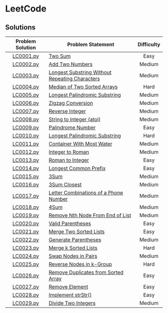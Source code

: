 # LeetCode

## Solutions

| Problem Solution | Problem Statement                                                                                    | Difficulty |
|:----------------:|------------------------------------------------------------------------------------------------------|:----------:|
| [LC0001.py]     | [Two Sum]                                                                                             | Easy       |
| [LC0002.py]     | [Add Two Numbers]                                                                                     | Medium     |
| [LC0003.py]     | [Longest Substring Without Repeating Characters]                                                      | Medium     |
| [LC0004.py]     | [Median of Two Sorted Arrays]                                                                         | Hard       |
| [LC0005.py]     | [Longest Palindromic Substring]                                                                       | Medium     |
| [LC0006.py]     | [Zigzag Conversion]                                                                                   | Medium     |
| [LC0007.py]     | [Reverse Integer]                                                                                     | Medium     |
| [LC0008.py]     | [String to Integer (atoi)]                                                                            | Medium     |
| [LC0009.py]     | [Palindrome Number]                                                                                   | Easy       |
| [LC0010.py]     | [Longest Palindromic Substring]                                                                       | Hard       |
| [LC0011.py]     | [Container With Most Water]                                                                           | Medium     |
| [LC0012.py]     | [Integer to Roman]                                                                                    | Medium     |
| [LC0013.py]     | [Roman to Integer]                                                                                    | Easy       |
| [LC0014.py]     | [Longest Common Prefix]                                                                               | Easy       |
| [LC0015.py]     | [3Sum]                                                                                                | Medium     |
| [LC0016.py]     | [3Sum Closest]                                                                                        | Medium     |
| [LC0017.py]     | [Letter Combinations of a Phone Number]                                                               | Medium     |
| [LC0018.py]     | [4Sum]                                                                                                | Medium     |
| [LC0019.py]     | [Remove Nth Node From End of List]                                                                    | Medium     |
| [LC0020.py]     | [Valid Parentheses]                                                                                   | Easy       |
| [LC0021.py]     | [Merge Two Sorted Lists]                                                                              | Easy       |
| [LC0022.py]     | [Generate Parentheses]                                                                                | Medium     |
| [LC0023.py]     | [Merge k Sorted Lists]                                                                                | Hard       |
| [LC0024.py]     | [Swap Nodes in Pairs]                                                                                 | Medium     |
| [LC0025.py]     | [Reverse Nodes in k-Group]                                                                            | Hard       |
| [LC0026.py]     | [Remove Duplicates from Sorted Array]                                                                 | Easy       |
| [LC0027.py]     | [Remove Element]                                                                                      | Easy       |
| [LC0028.py]     | [Implement strStr()]                                                                                  | Easy       |
| [LC0029.py]     | [Divide Two Integers]                                                                                 | Medium     |


[//]: # (Solutions)

[LC0001.py]: Solutions/LC0001.py?ts=4
[Two Sum]: https://leetcode.com/problems/two-sum/

[LC0002.py]: Solutions/LC0002.py?ts=4
[Add Two Numbers]: https://leetcode.com/problems/add-two-numbers/

[LC0003.py]: Solutions/LC0003.py?ts=4
[Longest Substring Without Repeating Characters]: https://leetcode.com/problems/longest-substring-without-repeating-characters/

[LC0004.py]: Solutions/LC0004.py?ts=4
[Median of Two Sorted Arrays]: https://leetcode.com/problems/median-of-two-sorted-arrays/

[LC0005.py]: Solutions/LC0005.py?ts=4
[Longest Palindromic Substring]: https://leetcode.com/problems/longest-palindromic-substring/

[LC0006.py]: Solutions/LC0006.py?ts=4
[Zigzag Conversion]: https://leetcode.com/problems/zigzag-conversion/

[LC0007.py]: Solutions/LC0007.py?ts=4
[Reverse Integer]: https://leetcode.com/problems/reverse-integer/

[LC0008.py]: Solutions/LC0008.py?ts=4
[String to Integer (atoi)]: https://leetcode.com/problems/string-to-integer-atoi/

[LC0009.py]: Solutions/LC0009.py?ts=4
[Palindrome Number]: https://leetcode.com/problems/palindrome-number/

[LC0010.py]: Solutions/LC0010.py?ts=4
[Regular Expression Matching]: https://leetcode.com/problems/regular-expression-matching/

[LC0011.py]: Solutions/LC0011.py?ts=4
[Container With Most Water]: https://leetcode.com/problems/container-with-most-water/

[LC0012.py]: Solutions/LC0012.py?ts=4
[Integer to Roman]: https://leetcode.com/problems/integer-to-roman/

[LC0013.py]: Solutions/LC0013.py?ts=4
[Roman to Integer]: https://leetcode.com/problems/roman-to-integer/

[LC0014.py]: Solutions/LC0014.py?ts=4
[Longest Common Prefix]: https://leetcode.com/problems/longest-common-prefix/

[LC0015.py]: Solutions/LC0015.py?ts=4
[3Sum]: https://leetcode.com/problems/3sum/

[LC0016.py]: Solutions/LC0016.py?ts=4
[3Sum Closest]: https://leetcode.com/problems/3sum-closest/

[LC0017.py]: Solutions/LC0017.py?ts=4
[Letter Combinations of a Phone Number]: https://leetcode.com/problems/letter-combinations-of-a-phone-number/

[LC0018.py]: Solutions/LC0018.py?ts=4
[4Sum]:https://leetcode.com/problems/4sum/submissions/

[LC0019.py]: Solutions/LC0019.py?ts=4
[Remove Nth Node From End of List]:https://leetcode.com/problems/remove-nth-node-from-end-of-list/

[LC0020.py]: Solutions/LC0020.py?ts=4
[Valid Parentheses]:https://leetcode.com/problems/valid-parentheses/

[LC0021.py]: Solutions/LC0021.py?ts=4
[Merge Two Sorted Lists]:https://leetcode.com/problems/merge-two-sorted-lists/

[LC0022.py]: Solutions/LC0022.py?ts=4
[Generate Parentheses]:https://leetcode.com/problems/generate-parentheses/

[LC0023.py]: Solutions/LC0023.py?ts=4
[Merge k Sorted Lists]:https://leetcode.com/problems/merge-k-sorted-lists/

[LC0024.py]: Solutions/LC0024.py?ts=4
[Swap Nodes in Pairs]:https://leetcode.com/problems/swap-nodes-in-pairs/

[LC0025.py]: Solutions/LC0025.py?ts=4
[Reverse Nodes in k-Group]:https://leetcode.com/problems/reverse-nodes-in-k-group/

[LC0026.py]: Solutions/LC0026.py?ts=4
[Remove Duplicates from Sorted Array]:https://leetcode.com/problems/remove-duplicates-from-sorted-array/submissions/

[LC0027.py]: Solutions/LC0027.py?ts=4
[Remove Element]:https://leetcode.com/problems/remove-element/

[LC0028.py]: Solutions/LC0028.py?ts=4
[Implement strStr()]:https://leetcode.com/problems/implement-strstr/

[LC0029.py]: Solutions/LC0029.py?ts=4
[Divide Two Integers]:https://leetcode.com/problems/divide-two-integers/